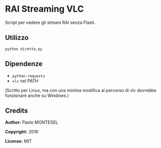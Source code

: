 # RAI Streaming VLC

Script per vedere gli stream RAI senza Flash.

## Utilizzo

`python diretta.py`

## Dipendenze

* `python-requests`
* `vlc` nel PATH

(Scritto per Linux, ma con una minima modifica al percorso di vlc dovrebbe funzionare anche su Windows.)

## Credits

**Author:** Paolo MONTESEL

**Copyright:** 2016

**License:** MIT
